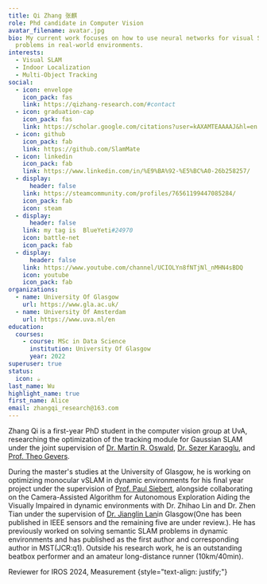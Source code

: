 ```yaml
---
title: Qi Zhang 张麒
role: Phd candidate in Computer Vision
avatar_filename: avatar.jpg
bio: My current work focuses on how to use neural networks for visual SLAM
  problems in real-world environments.
interests:
  - Visual SLAM
  - Indoor Localization
  - Multi-Object Tracking
social:
  - icon: envelope
    icon_pack: fas
    link: https://qizhang-research.com/#contact
  - icon: graduation-cap
    icon_pack: fas
    link: https://scholar.google.com/citations?user=kAXAMTEAAAAJ&hl=en
  - icon: github
    icon_pack: fab
    link: https://github.com/SlamMate
  - icon: linkedin
    icon_pack: fab
    link: https://www.linkedin.com/in/%E9%BA%92-%E5%BC%A0-26b258257/
  - display:
      header: false
    link: https://steamcommunity.com/profiles/76561199447085284/
    icon_pack: fab
    icon: steam
  - display:
      header: false
    link: my tag is  BlueYeti#24970
    icon: battle-net
    icon_pack: fab
  - display:
      header: false
    link: https://www.youtube.com/channel/UCIOLYn8fNTjNl_nMHN4sBDQ
    icon: youtube
    icon_pack: fab
organizations:
  - name: University Of Glasgow
    url: https://www.gla.ac.uk/
  - name: University Of Amsterdam
    url: https://www.uva.nl/en
education:
  courses:
    - course: MSc in Data Science
      institution: University Of Glasgow
      year: 2022
superuser: true
status:
  icon: ☕️
last_name: Wu
highlight_name: true
first_name: Alice
email: zhangqi_research@163.com
---
```

Zhang Qi is a first-year PhD student in the computer vision group at UvA, researching the optimization of the tracking module for Gaussian SLAM under the joint supervision of [Dr. Martin R. Oswald](https://scholar.google.de/citations?user=biytQP8AAAAJ&hl=en), [Dr. Sezer Karaoglu](https://karaoglusezer.github.io/), and [Prof. Theo Gevers](https://scholar.google.com/citations?user=yqsvxQgAAAAJ&hl=en).

During the master's studies at the University of Glasgow, he is working on optimizing monocular vSLAM in dynamic environments for his final year project under the supervision of [Prof. Paul Siebert](https://www.gla.ac.uk/schools/computing/staff/paulsiebert/), alongside collaborating on the Camera-Assisted Algorithm for Autonomous Exploration Aiding the Visually Impaired in dynamic environments with Dr. Zhihao Lin and Dr. Zhen Tian under the supervision of [Dr. Jianglin Lan](https://www.gla.ac.uk/schools/engineering/staff/jianglinlan/)in Glasgow(One has been published in IEEE sensors and the remaining five are under review.). He has previously worked on solving semantic SLAM problems in dynamic environments and has published as the first  author and corresponding author in MST(JCR:q1). Outside his research work, he is an outstanding beatbox performer and an amateur long-distance runner (10km/40min).

Reviewer for IROS 2024, Measurement
{style="text-align: justify;"}